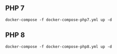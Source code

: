 ## PHP 7
````
docker-compose -f docker-compose-php7.yml up -d
````

## PHP 8
````
docker-compose -f docker-compose-php8.yml up -d
````
